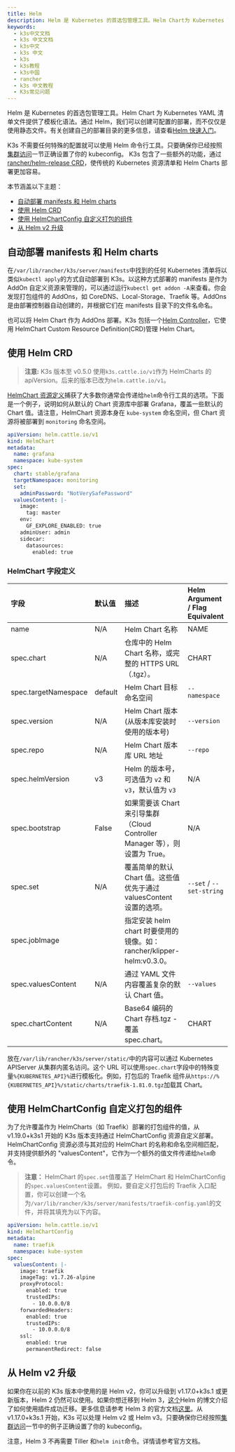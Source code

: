 ```yaml
---
title: Helm
description: Helm 是 Kubernetes 的首选包管理工具。Helm Chart为 Kubernetes YAML 清单文件提供了模板化语法。通过 Helm，我们可以创建可配置的部署，而不仅仅是使用静态文件。
keywords:
  - k3s中文文档
  - k3s 中文文档
  - k3s中文
  - k3s 中文
  - k3s
  - k3s教程
  - k3s中国
  - rancher
  - k3s 中文教程
  - K3s常见问题
---
```


Helm 是 Kubernetes 的首选包管理工具。Helm Chart 为 Kubernetes YAML 清单文件提供了模板化语法。通过 Helm，我们可以创建可配置的部署，而不仅仅是使用静态文件。有关创建自己的部署目录的更多信息，请查看[Helm 快速入门](https://helm.sh/docs/intro/quickstart/)。

K3s 不需要任何特殊的配置就可以使用 Helm 命令行工具。只要确保你已经按照[集群访问](/docs/k3s/cluster-access/_index)一节正确设置了你的 kubeconfig。 K3s 包含了一些额外的功能，通过[rancher/helm-release CRD](#使用-helm-crd)，使传统的 Kubernetes 资源清单和 Helm Charts 部署更加容易。

本节涵盖以下主题：

- [自动部署 manifests 和 Helm charts](#自动部署-manifests-和-helm-charts)
- [使用 Helm CRD](#使用-helm-crd)
- [使用 HelmChartConfig 自定义打包的组件](#使用-helmchartconfig-自定义打包的组件)
- [从 Helm v2 升级](#从-helm-v2-升级)

## 自动部署 manifests 和 Helm charts

在`/var/lib/rancher/k3s/server/manifests`中找到的任何 Kubernetes 清单将以类似`kubectl apply`的方式自动部署到 K3s。以这种方式部署的 manifests 是作为 AddOn 自定义资源来管理的，可以通过运行`kubectl get addon -A`来查看。你会发现打包组件的 AddOns，如 CoreDNS、Local-Storage、Traefik 等。AddOns 是由部署控制器自动创建的，并根据它们在 manifests 目录下的文件名命名。

也可以将 Helm Chart 作为 AddOns 部署。K3s 包括一个[Helm Controller](https://github.com/rancher/helm-controller/)，它使用 HelmChart Custom Resource Definition(CRD)管理 Helm Chart。

## 使用 Helm CRD

> **注意:** K3s 版本至 v0.5.0 使用`k3s.cattle.io/v1`作为 HelmCharts 的 apiVersion。后来的版本已改为`helm.cattle.io/v1`。

[HelmChart 资源定义](https://github.com/rancher/helm-controller#helm-controller)捕获了大多数你通常会传递给`helm`命令行工具的选项。下面是一个例子，说明如何从默认的 Chart 资源库中部署 Grafana，覆盖一些默认的 Chart 值。请注意，HelmChart 资源本身在 `kube-system` 命名空间，但 Chart 资源将被部署到 `monitoring` 命名空间。

```yaml
apiVersion: helm.cattle.io/v1
kind: HelmChart
metadata:
  name: grafana
  namespace: kube-system
spec:
  chart: stable/grafana
  targetNamespace: monitoring
  set:
    adminPassword: "NotVerySafePassword"
  valuesContent: |-
    image:
      tag: master
    env:
      GF_EXPLORE_ENABLED: true
    adminUser: admin
    sidecar:
      datasources:
        enabled: true
```

### HelmChart 字段定义

| 字段                 | 默认值  | 描述                                                                        | Helm Argument / Flag Equivalent |
| :------------------- | :------ | :-------------------------------------------------------------------------- | :------------------------------ |
| name                 | N/A     | Helm Chart 名称                                                             | NAME                            |
| spec.chart           | N/A     | 仓库中的 Helm Chart 名称，或完整的 HTTPS URL（.tgz）。                      | CHART                           |
| spec.targetNamespace | default | Helm Chart 目标命名空间                                                     | `--namespace`                   |
| spec.version         | N/A     | Helm Chart 版本(从版本库安装时使用的版本号)                                 | `--version`                     |
| spec.repo            | N/A     | Helm Chart 版本库 URL 地址                                                  | `--repo`                        |
| spec.helmVersion     | v3      | Helm 的版本号，可选值为 `v2` 和`v3`，默认值为 `v3`                          | N/A                             |
| spec.bootstrap       | False   | 如果需要该 Chart 来引导集群（Cloud Controller Manager 等），则设置为 True。 | N/A                             |
| spec.set             | N/A     | 覆盖简单的默认 Chart 值。这些值优先于通过 valuesContent 设置的选项。        | `--set` / `--set-string`        |
| spec.jobImage        |         | 指定安装 helm chart 时要使用的镜像。如：rancher/klipper-helm:v0.3.0。       |                                 |
| spec.valuesContent   | N/A     | 通过 YAML 文件内容覆盖复杂的默认 Chart 值。                                 | `--values`                      |
| spec.chartContent    | N/A     | Base64 编码的 Chart 存档.tgz - 覆盖 spec.chart。                            | CHART                           |

放在`/var/lib/rancher/k3s/server/static/`中的内容可以通过 Kubernetes APIServer 从集群内匿名访问。这个 URL 可以使用`spec.chart`字段中的特殊变量`%{KUBERNETES_API}%`进行模板化。例如，打包后的 Traefik 组件从`https://%{KUBERNETES_API}%/static/charts/traefik-1.81.0.tgz`加载其 Chart。

## 使用 HelmChartConfig 自定义打包的组件

为了允许覆盖作为 HelmCharts（如 Traefik）部署的打包组件的值，从 v1.19.0+k3s1 开始的 K3s 版本支持通过 HelmChartConfig 资源自定义部署。HelmChartConfig 资源必须与其对应的 HelmChart 的名称和命名空间相匹配，并支持提供额外的 "valuesContent"，它作为一个额外的值文件传递给`helm`命令。

> **注意：** HelmChart 的`spec.set`值覆盖了 HelmChart 和 HelmChartConfig 的`spec.valuesContent`设置。
> 例如，要自定义打包后的 Traefik 入口配置，你可以创建一个名为`/var/lib/rancher/k3s/server/manifests/traefik-config.yaml`的文件，并将其填充为以下内容。

```yaml
apiVersion: helm.cattle.io/v1
kind: HelmChartConfig
metadata:
  name: traefik
  namespace: kube-system
spec:
  valuesContent: |-
    image: traefik
    imageTag: v1.7.26-alpine
    proxyProtocol:
      enabled: true
      trustedIPs:
        - 10.0.0.0/8
    forwardedHeaders:
      enabled: true
      trustedIPs:
        - 10.0.0.0/8
    ssl:
      enabled: true
      permanentRedirect: false
```

## 从 Helm v2 升级

如果你在以前的 K3s 版本中使用的是 Helm v2，你可以升级到 v1.17.0+k3s.1 或更新版本，Helm 2 仍然可以使用。如果你想迁移到 Helm 3，[这个](https://helm.sh/blog/migrate-from-helm-v2-to-helm-v3/)Helm 的博文介绍了如何使用插件成功迁移。更多信息请参考 Helm 3 的官方文档[这里](https://helm.sh/docs/)。从 v1.17.0+k3s.1 开始，K3s 可以处理 Helm v2 或 Helm v3。只要确保你已经按照[集群访问](../cluster-access/_index)一节中的例子正确设置了你的 kubeconfig。

注意，Helm 3 不再需要 Tiller 和`helm init`命令。详情请参考官方文档。
